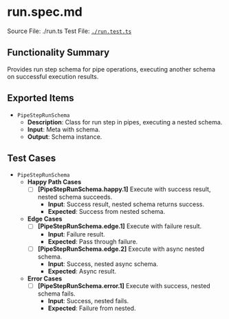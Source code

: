 # run.spec.md

Source File: ./run.ts
Test File: [`./run.test.ts`](./run.test.ts)

## Functionality Summary
Provides run step schema for pipe operations, executing another schema on successful execution results.

## Exported Items
- `PipeStepRunSchema`
    - **Description**: Class for run step in pipes, executing a nested schema.
    - **Input**: Meta with schema.
    - **Output**: Schema instance.

## Test Cases
- `PipeStepRunSchema`
    - **Happy Path Cases**
        - [ ] **[PipeStepRunSchema.happy.1]** Execute with success result, nested schema succeeds.
            - **Input**: Success result, nested schema returns success.
            - **Expected**: Success from nested schema.
    - **Edge Cases**
        - [ ] **[PipeStepRunSchema.edge.1]** Execute with failure result.
            - **Input**: Failure result.
            - **Expected**: Pass through failure.
        - [ ] **[PipeStepRunSchema.edge.2]** Execute with async nested schema.
            - **Input**: Success, nested async schema.
            - **Expected**: Async result.
    - **Error Cases**
        - [ ] **[PipeStepRunSchema.error.1]** Execute with success, nested schema fails.
            - **Input**: Success, nested fails.
            - **Expected**: Failure from nested.</content>
